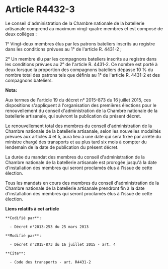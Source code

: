 # Article R4432-3

Le conseil d'administration de la Chambre nationale de la batellerie artisanale comprend au maximum vingt-quatre membres et
est composé de deux collèges : 

1° Vingt-deux membres élus par les patrons bateliers inscrits au registre dans les conditions prévues au 1° de l'article R.
4431-2 ; 

2° Un membre élu par les compagnons bateliers inscrits au registre dans les conditions prévues au 2° de l'article R. 4431-2.
Ce nombre est porté à deux lorsque la proportion des compagnons bateliers dépasse 10 % du nombre total des patrons tels que
définis au 1° de l'article R. 4431-2 et des compagnons bateliers.

**Nota:**

Aux termes de l'article 19 du décret n° 2015-873 du 16 juillet 2015, ces dispositions s'appliquent à l'organisation des
premières élections pour le renouvellement du conseil d'administration de la Chambre nationale de la batellerie artisanale,
qui suivront la publication du présent décret.

Le renouvellement total des membres du conseil d'administration de la Chambre nationale de la batellerie artisanale, selon
les nouvelles modalités prévues aux articles 4 et 5, aura lieu à une date qui sera fixée par arrêté du ministre chargé des
transports et au plus tard six mois à compter du lendemain de la date de publication du présent décret.

La durée du mandat des membres du conseil d'administration de la Chambre nationale de la batellerie artisanale est prorogée
jusqu'à la date d'installation des membres qui seront proclamés élus à l'issue de cette élection.

Tous les mandats en cours des membres du conseil d'administration de la Chambre nationale de la batellerie artisanale
prendront fin à la date d'installation des membres qui seront proclamés élus à l'issue de cette élection.

**Liens relatifs à cet article**

	**Codifié par**:

	  - Décret n°2013-253 du 25 mars 2013

	**Modifié par**:

	  - Décret n°2015-873 du 16 juillet 2015 - art. 4

	**Cite**:

	  - Code des transports - art. R4431-2
